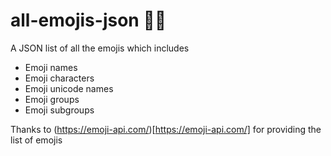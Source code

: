 # all-emojis-json 👨‍🎤

A JSON list of all the emojis which includes

- Emoji names
- Emoji characters
- Emoji unicode names
- Emoji groups
- Emoji subgroups

Thanks to (https://emoji-api.com/)[https://emoji-api.com/] for providing the list of emojis
